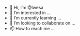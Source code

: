 - 👋 Hi, I’m @Iwesa
- 👀 I’m interested in ...
- 🌱 I’m currently learning ...
- 💞️ I’m looking to collaborate on ...
- 📫 How to reach me ...

<!---
Iwesa/Iwesa is a ✨ special ✨ repository because its `README.md` (this file) appears on your GitHub profile.
You can click the Preview link to take a look at your changes.
--->
